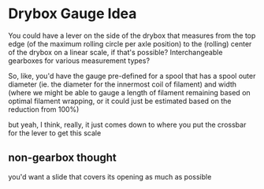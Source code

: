 # Drybox Gauge Idea

You could have a lever on the side of the drybox that measures from the top edge (of the maximum rolling circle per axle position) to the (rolling) center of the drybox on a linear scale, if that's possible? Interchangeable gearboxes for various measurement types?

So, like, you'd have the gauge pre-defined for a spool that has a spool outer diameter (ie. the diameter for the innermost coil of filament) and width (where we might be able to gauge a length of filament remaining based on optimal filament wrapping, or it could just be estimated based on the reduction from 100%)

but yeah, I think, really, it just comes down to where you put the crossbar for the lever to get this scale

## non-gearbox thought

you'd want a slide that covers its opening as much as possible
